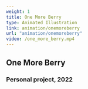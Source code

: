 ```yaml
---
weight: 1
title: One More Berry
type: Animated Illustration
link: animation/onemoreberry
url: "animation/onemoreberry"
video: /one_more_berry.mp4
---
```

## One More Berry

### Personal project, 2022
